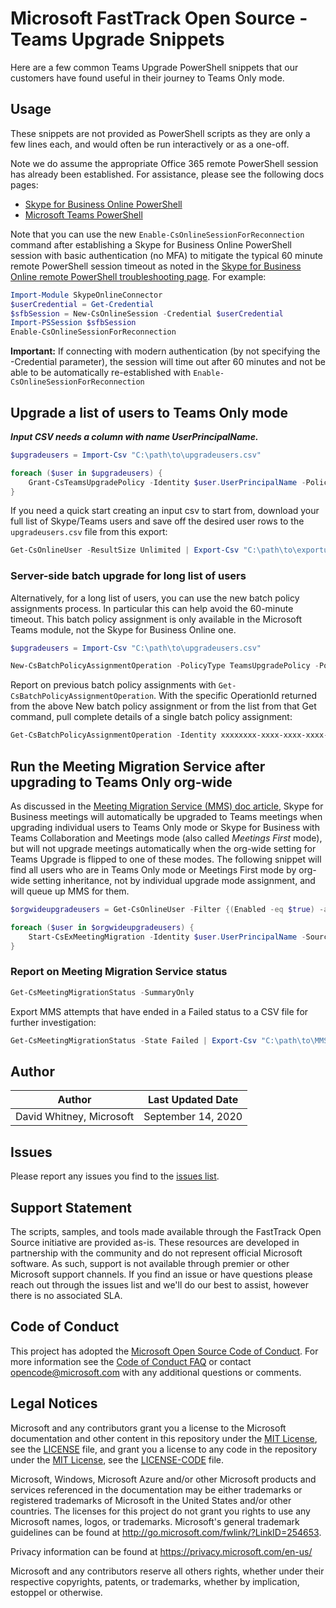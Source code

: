 # Microsoft FastTrack Open Source - Teams Upgrade Snippets

Here are a few common Teams Upgrade PowerShell snippets that our customers have found useful in their journey to Teams Only mode.

## Usage

These snippets are not provided as PowerShell scripts as they are only a few lines each, and would often be run interactively or as a one-off.

Note we do assume the appropriate Office 365 remote PowerShell session has already been established. For assistance, please see the following docs pages:

- [Skype for Business Online PowerShell](https://docs.microsoft.com/en-us/office365/enterprise/powershell/manage-skype-for-business-online-with-office-365-powershell)
- [Microsoft Teams PowerShell](https://docs.microsoft.com/en-us/MicrosoftTeams/teams-powershell-install)

Note that you can use the new ```Enable-CsOnlineSessionForReconnection``` command after establishing a Skype for Business Online PowerShell session with basic authentication (no MFA) to mitigate the typical 60 minute remote PowerShell session timeout as noted in the [Skype for Business Online remote PowerShell troubleshooting page](https://docs.microsoft.com/en-us/skypeforbusiness/set-up-your-computer-for-windows-powershell/diagnose-problems-with-the-skype-for-business-online-connector). For example:

```PowerShell
Import-Module SkypeOnlineConnector
$userCredential = Get-Credential
$sfbSession = New-CsOnlineSession -Credential $userCredential
Import-PSSession $sfbSession
Enable-CsOnlineSessionForReconnection
```

**Important:** If connecting with modern authentication (by not specifying the -Credential parameter), the session will time out after 60 minutes and not be able to be automatically re-established with ```Enable-CsOnlineSessionForReconnection```

## Upgrade a list of users to Teams Only mode

***Input CSV needs a column with name UserPrincipalName.***

```PowerShell
$upgradeusers = Import-Csv "C:\path\to\upgradeusers.csv"

foreach ($user in $upgradeusers) {
    Grant-CsTeamsUpgradePolicy -Identity $user.UserPrincipalName -PolicyName "UpgradeToTeams"
}
```

If you need a quick start creating an input csv to start from, download your full list of Skype/Teams users and save off the desired user rows to the ```upgradeusers.csv``` file from this export:

```PowerShell
Get-CsOnlineUser -ResultSize Unlimited | Export-Csv "C:\path\to\exportusers.csv"
```

### Server-side batch upgrade for long list of users

Alternatively, for a long list of users, you can use the new batch policy assignments process. In particular this can help avoid the 60-minute timeout. This batch policy assignment is only available in the Microsoft Teams module, not the Skype for Business Online one.

```PowerShell
$upgradeusers = Import-Csv "C:\path\to\upgradeusers.csv"

New-CsBatchPolicyAssignmentOperation -PolicyType TeamsUpgradePolicy -PolicyName "UpgradetoTeams" -Identity $upgradeusers.UserPrincipalName -OperationName "Teams Upgrade Batch 1"
```

Report on previous batch policy assignments with ```Get-CsBatchPolicyAssignmentOperation```. With the specific OperationId returned from the above New batch policy assignment or from the list from that Get command, pull complete details of a single batch policy assignment:

```PowerShell
Get-CsBatchPolicyAssignmentOperation -Identity xxxxxxxx-xxxx-xxxx-xxxx-xxxxxxxxxxxx | Format-List *
```

## Run the Meeting Migration Service after upgrading to Teams Only org-wide

As discussed in the [Meeting Migration Service (MMS) doc article](https://docs.microsoft.com/en-us/skypeforbusiness/audio-conferencing-in-office-365/setting-up-the-meeting-migration-service-mms), Skype for Business meetings will automatically be upgraded to Teams meetings when upgrading individual users to Teams Only mode or Skype for Business with Teams Collaboration and Meetings mode (also called *Meetings First* mode), but will not upgrade meetings automatically when the org-wide setting for Teams Upgrade is flipped to one of these modes. The following snippet will find all users who are in Teams Only mode or Meetings First mode by org-wide setting inheritance, not by individual upgrade mode assignment, and will queue up MMS for them.

```PowerShell
$orgwideupgradeusers = Get-CsOnlineUser -Filter {(Enabled -eq $true) -and (TeamsUpgradePolicy -eq $null)} | where TeamsUpgradeEffectiveMode -in "TeamsOnly","SfBWithTeamsCollabAndMeetings"

foreach ($user in $orgwideupgradeusers) {
    Start-CsExMeetingMigration -Identity $user.UserPrincipalName -SourceMeetingType SfB -TargetMeetingType Teams -Confirm:$false
}
```

### Report on Meeting Migration Service status

```PowerShell
Get-CsMeetingMigrationStatus -SummaryOnly
```

Export MMS attempts that have ended in a Failed status to a CSV file for further investigation:

```PowerShell
Get-CsMeetingMigrationStatus -State Failed | Export-Csv "C:\path\to\MMSFailedreport.csv"
```

## Author

|Author|Last Updated Date
|----|--------------------------
|David Whitney, Microsoft|September 14, 2020|

## Issues

Please report any issues you find to the [issues list](https://github.com/microsoft/FastTrack/issues).

## Support Statement

The scripts, samples, and tools made available through the FastTrack Open Source initiative are provided as-is. These resources are developed in partnership with the community and do not represent official Microsoft software. As such, support is not available through premier or other Microsoft support channels. If you find an issue or have questions please reach out through the issues list and we'll do our best to assist, however there is no associated SLA.

## Code of Conduct

This project has adopted the [Microsoft Open Source Code of Conduct](https://opensource.microsoft.com/codeofconduct/).
For more information see the [Code of Conduct FAQ](https://opensource.microsoft.com/codeofconduct/faq/) or
contact [opencode@microsoft.com](mailto:opencode@microsoft.com) with any additional questions or comments.

## Legal Notices

Microsoft and any contributors grant you a license to the Microsoft documentation and other content in this repository under the [MIT License](https://opensource.org/licenses/MIT), see the [LICENSE](LICENSE) file, and grant you a license to any code in the repository under the [MIT License](https://opensource.org/licenses/MIT), see the [LICENSE-CODE](LICENSE-CODE) file.

Microsoft, Windows, Microsoft Azure and/or other Microsoft products and services referenced in the documentation may be either trademarks or registered trademarks of Microsoft in the United States and/or other countries. The licenses for this project do not grant you rights to use any Microsoft names, logos, or trademarks. Microsoft's general trademark guidelines can be found at http://go.microsoft.com/fwlink/?LinkID=254653.

Privacy information can be found at https://privacy.microsoft.com/en-us/

Microsoft and any contributors reserve all others rights, whether under their respective copyrights, patents,
or trademarks, whether by implication, estoppel or otherwise.
